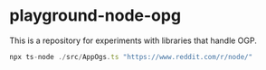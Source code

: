 # playground-node-opg

This is a repository for experiments with libraries that handle OGP.

```typescript
npx ts-node ./src/AppOgs.ts "https://www.reddit.com/r/node/"
```
